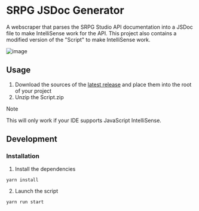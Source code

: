# SRPG JSDoc Generator
A webscraper that parses the SRPG Studio API documentation into a JSDoc file to make IntelliSense work for the API.
This project also contains a modified version of the "Script" to make IntelliSense work.

![image](https://github.com/user-attachments/assets/76035303-463d-4721-bda8-6f598e3838df)

## Usage
1. Download the sources of the [latest release](https://github.com/vincentfodor/srpg-jsdoc-generator/releases) and place them into the root of your project
2. Unzip the Script.zip

> [!NOTE]
> This will only work if your IDE supports JavaScript IntelliSense.

## Development
### Installation
1. Install the dependencies
```
yarn install
```
2. Launch the script
```
yarn run start
```
